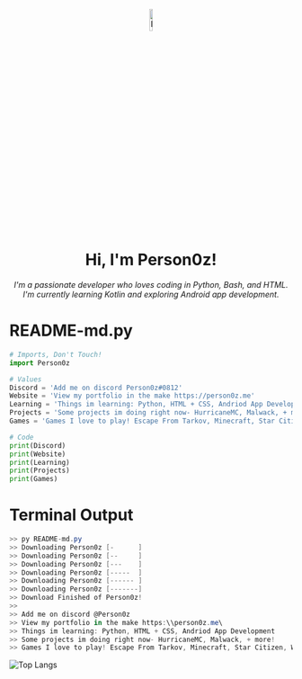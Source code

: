 <!-- Banner or icon image -->
<p align="center">
  <img src="https://github.com/Person0z/Portfolio/blob/cac94d8d168fe1ed202cc91b0e19f0dfbd4d3455/images/circle-p.png" width="10%" alt="Banner">
</p>

<h1 align="center">Hi, I'm Person0z!</h1>

<p align="center">
  <em>
    I'm a passionate developer who loves coding in Python, Bash, and HTML. I'm currently learning Kotlin and exploring Android app development.
  </em>
</p>

# README-md.py
```py
# Imports, Don't Touch!
import Person0z

# Values
Discord = 'Add me on discord Person0z#0812'
Website = 'View my portfolio in the make https://person0z.me'
Learning = 'Things im learning: Python, HTML + CSS, Andriod App Development'
Projects = 'Some projects im doing right now- HurricaneMC, Malwack, + more!'
Games = 'Games I love to play! Escape From Tarkov, Minecraft, Star Citizen, Warthunder'

# Code
print(Discord)
print(Website)
print(Learning)
print(Projects)
print(Games)
```

# Terminal Output
```c#
>> py README-md.py
>> Downloading Person0z [-      ]
>> Downloading Person0z [--     ]
>> Downloading Person0z [---    ]
>> Downloading Person0z [-----  ]
>> Downloading Person0z [------ ]
>> Downloading Person0z [-------]
>> Download Finished of Person0z!
>>
>> Add me on discord @Person0z
>> View my portfolio in the make https:\\person0z.me\
>> Things im learning: Python, HTML + CSS, Andriod App Development
>> Some projects im doing right now- HurricaneMC, Malwack, + more!
>> Games I love to play! Escape From Tarkov, Minecraft, Star Citizen, Warthunder
```
![Top Langs](https://github-readme-stats.vercel.app/api/top-langs/?username=Person0z&layout=compact&theme=transparent)
